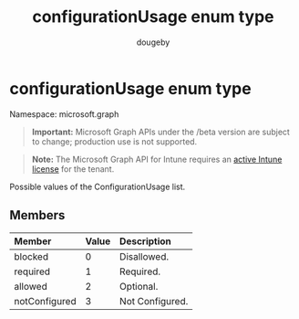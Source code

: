 ﻿---
title: "configurationUsage enum type"
description: "Possible values of the ConfigurationUsage list."
author: "dougeby"
localization_priority: Normal
ms.prod: "intune"
doc_type: enumPageType
---

# configurationUsage enum type

Namespace: microsoft.graph

> **Important:** Microsoft Graph APIs under the /beta version are subject to change; production use is not supported.

> **Note:** The Microsoft Graph API for Intune requires an [active Intune license](https://go.microsoft.com/fwlink/?linkid=839381) for the tenant.

Possible values of the ConfigurationUsage list.

## Members

| Member        | Value | Description     |
| :------------ | :---- | :-------------- |
| blocked       | 0     | Disallowed.     |
| required      | 1     | Required.       |
| allowed       | 2     | Optional.       |
| notConfigured | 3     | Not Configured. |
